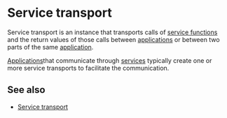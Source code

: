 # Service transport

Service transport is an instance that transports calls of [service functions](def://) and the
return values of those calls between [applications](def://) or between two parts of
the same [application](def://).

[Applications](def://)that communicate through [services](def://) typically create one or 
more service transports to facilitate the communication.

## See also

- [Service transport](guide://)